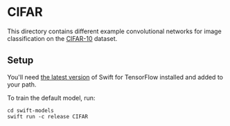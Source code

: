 # CIFAR

This directory contains different example convolutional networks for image
classification on the [CIFAR-10](https://www.cs.toronto.edu/~kriz/cifar.html) dataset.

## Setup

You'll need [the latest version][INSTALL] of Swift for TensorFlow
installed and added to your path.

To train the default model, run:

```
cd swift-models
swift run -c release CIFAR
```

[INSTALL]: (https://github.com/tensorflow/swift/blob/master/Installation.md)
